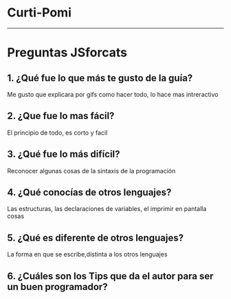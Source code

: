 # Curti-Pomi

---
# Preguntas JSforcats

## 1. ¿Qué fue lo que más te gusto de la guía?
Me gusto que explicara por gifs como hacer todo, lo hace mas intreractivo
## 2.	¿Que fue lo mas fácil?
El principio de todo, es corto y facil
## 3.	¿Qué fue lo más difícil?
Reconocer algunas cosas de la sintaxis de la programación
## 4. ¿Qué conocías de otros lenguajes?
Las estructuras, las declaraciones de variables, el imprimir en pantalla cosas
## 5. ¿Qué es diferente de otros lenguajes?
La forma en que se escribe,distinta a los otros lenguajes
## 6. ¿Cuáles son los Tips que da el autor para ser un buen programador?

   




